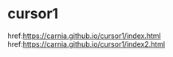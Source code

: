 # cursor1
href:https://carnia.github.io/cursor1/index.html
href:https://carnia.github.io/cursor1/index2.html
